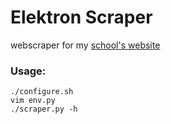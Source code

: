 # Elektron Scraper
webscraper for my [school's website](https://zseis.zgora.pl)

### Usage:
```shell
./configure.sh
vim env.py
./scraper.py -h
```
